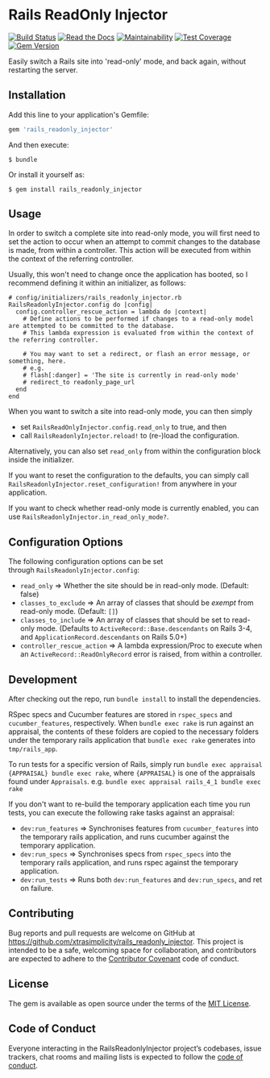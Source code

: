 # Rails ReadOnly Injector
[![Build Status](https://travis-ci.org/xtrasimplicity/rails_readonly_injector.svg?branch=master)](https://travis-ci.org/xtrasimplicity/rails_readonly_injector)
[![Read the Docs](https://img.shields.io/readthedocs/pip.svg)](http://www.rubydoc.info/github/xtrasimplicity/rails_readonly_injector/master)
[![Maintainability](https://api.codeclimate.com/v1/badges/427c153efd48ae03f688/maintainability)](https://codeclimate.com/github/xtrasimplicity/rails_readonly_injector/maintainability)
[![Test Coverage](https://api.codeclimate.com/v1/badges/427c153efd48ae03f688/test_coverage)](https://codeclimate.com/github/xtrasimplicity/rails_readonly_injector/test_coverage)
[![Gem Version](https://badge.fury.io/rb/rails_readonly_injector.svg)](https://badge.fury.io/rb/rails_readonly_injector)

Easily switch a Rails site into 'read-only' mode, and back again, without restarting the server.

## Installation

Add this line to your application's Gemfile:

```ruby
gem 'rails_readonly_injector'
```

And then execute:

    $ bundle

Or install it yourself as:

    $ gem install rails_readonly_injector

## Usage

In order to switch a complete site into read-only mode, you will first need to set the action to occur when an attempt to commit changes to the database is made, from within a controller. This action will be executed from within the context of the referring controller.

Usually, this won't need to change once the application has booted, so I recommend defining it within an initializer, as follows:

```
# config/initializers/rails_readonly_injector.rb
RailsReadonlyInjector.config do |config|
  config.controller_rescue_action = lambda do |context|
    # Define actions to be performed if changes to a read-only model are attempted to be committed to the database.
    # This lambda expression is evaluated from within the context of the referring controller.

    # You may want to set a redirect, or flash an error message, or something, here.
    # e.g.
    # flash[:danger] = 'The site is currently in read-only mode'
    # redirect_to readonly_page_url
  end
end
```

When you want to switch a site into read-only mode, you can then simply
* set `RailsReadOnlyInjector.config.read_only` to true, and then 
* call `RailsReadonlyInjector.reload!` to (re-)load the configuration. 

Alternatively, you can also set `read_only` from within the configuration block inside the initializer.

If you want to reset the configuration to the defaults, you can simply call `RailsReadonlyInjector.reset_configuration!` from anywhere in your application.

If you want to check whether read-only mode is currently enabled, you can use `RailsReadonlyInjector.in_read_only_mode?`.

## Configuration Options
The following configuration options can be set through `RailsReadonlyInjector.config`:

- `read_only` => Whether the site should be in read-only mode. (Default: false)
- `classes_to_exclude` => An array of classes that should be _exempt_ from read-only mode. (Default: `[]`)
- `classes_to_include` => An array of classes that should be set to read-only mode. (Defaults to `ActiveRecord::Base.descendants` on Rails 3-4, and `ApplicationRecord.descendants` on Rails 5.0+)
- `controller_rescue_action` => A lambda expression/Proc to execute when an `ActiveRecord::ReadOnlyRecord` error is raised, from within a controller.

## Development

After checking out the repo, run `bundle install` to install the dependencies.

RSpec specs and Cucumber features are stored in `rspec_specs` and `cucumber_features`, respectively. When `bundle exec rake` is run against an appraisal, the contents of these folders are copied to the necessary folders under the temporary rails application that `bundle exec rake` generates into `tmp/rails_app`.

To run tests for a specific version of Rails, simply run `bundle exec appraisal {APPRAISAL} bundle exec rake`, where `{APPRAISAL}` is one of the appraisals found under `Appraisals`. e.g. `bundle exec appraisal rails_4_1 bundle exec rake`

If you don't want to re-build the temporary application each time you run tests, you can execute the following rake tasks against an appraisal:

* `dev:run_features` => Synchronises features from `cucumber_features` into the temporary rails application, and runs cucumber against the temporary application.
* `dev:run_specs` => Synchronises specs from `rspec_specs` into the temporary rails application, and runs rspec against the temporary application.
* `dev:run_tests` => Runs both `dev:run_features` and `dev:run_specs`, and ret on failure.

## Contributing

Bug reports and pull requests are welcome on GitHub at https://github.com/xtrasimplicity/rails_readonly_injector. This project is intended to be a safe, welcoming space for collaboration, and contributors are expected to adhere to the [Contributor Covenant](http://contributor-covenant.org) code of conduct.

## License

The gem is available as open source under the terms of the [MIT License](https://opensource.org/licenses/MIT).

## Code of Conduct

Everyone interacting in the RailsReadonlyInjector project’s codebases, issue trackers, chat rooms and mailing lists is expected to follow the [code of conduct](https://github.com/xtrasimplicity/rails_readonly_injector/blob/master/CODE_OF_CONDUCT.md).
